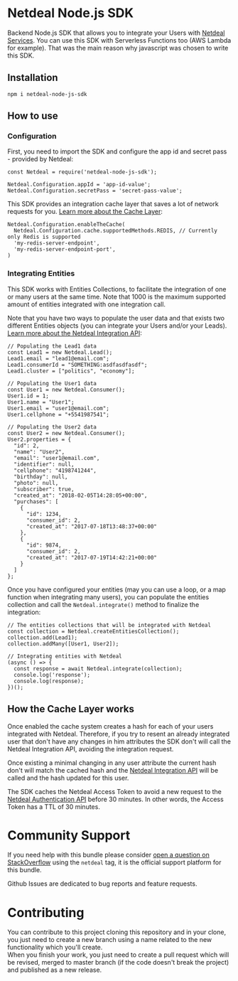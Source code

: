 # Netdeal Node.js SDK

Backend Node.js SDK that allows you to integrate your Users with [Netdeal Services](http://www.netdeal.com.br/). 
You can use this SDK with Serverless Functions too (AWS Lambda for example). 
That was the main reason why javascript was chosen to write this SDK.

## Installation

```
npm i netdeal-node-js-sdk
```

## How to use

### Configuration

First, you need to import the SDK and configure the app id and secret pass - provided by Netdeal:  

```JS
const Netdeal = require('netdeal-node-js-sdk');
    
Netdeal.Configuration.appId = 'app-id-value';
Netdeal.Configuration.secretPass = 'secret-pass-value';
```

This SDK provides an integration cache layer that saves a lot of network requests for you.
[Learn more about the Cache Layer](https://github.com/Maykonn/netdeal-node-js-sdk#about-the-cache): 

```JS
Netdeal.Configuration.enableTheCache(
  Netdeal.Configuration.cache.supportedMethods.REDIS, // Currently only Redis is supported 
  'my-redis-server-endpoint',
  'my-redis-server-endpoint-port',
)
```

### Integrating Entities

This SDK works with Entities Collections, to facilitate the integration of one or many users at the same time. 
Note that 1000 is the maximum supported amount of entities integrated with one integration call.
  
Note that you have two ways to populate the user data and that exists two different Entities objects (you can integrate
your Users and/or your Leads). [Learn more about the Netdeal Integration API](http://www.netdeal.com.br/documentation/#data-integration):

```JS
// Populating the Lead1 data
const Lead1 = new Netdeal.Lead();
Lead1.email = "lead1@email.com";
Lead1.consumerId = "SOMETHING:asdfasdfasdf";
Lead1.cluster = ["politics", "economy"];
  
// Populating the User1 data
const User1 = new Netdeal.Consumer();
User1.id = 1;
User1.name = "User1";
User1.email = "user1@email.com";
User1.cellphone = "+5541987541";
  
// Populating the User2 data
const User2 = new Netdeal.Consumer();
User2.properties = {
  "id": 2,
  "name": "User2",
  "email": "user1@email.com",
  "identifier": null,
  "cellphone": "4198741244",
  "birthday": null,
  "photo": null,
  "subscriber": true,
  "created_at": "2018-02-05T14:28:05+00:00",
  "purchases": [
    {
      "id": 1234,
      "consumer_id": 2,
      "created_at": "2017-07-18T13:48:37+00:00"
    },
    {
      "id": 9874,
      "consumer_id": 2,
      "created_at": "2017-07-19T14:42:21+00:00"
    }
  ]
};
```

Once you have configured your entities (may you can use a loop, or a map function when integrating many users), you can populate 
the entities collection and call the `Netdeal.integrate()` method to finalize the integration:

```JS
// The entities collections that will be integrated with Netdeal
const collection = Netdeal.createEntitiesCollection();
collection.add(Lead1);
collection.addMany([User1, User2]);
  
// Integrating entities with Netdeal
(async () => {
  const response = await Netdeal.integrate(collection);
  console.log('response');
  console.log(response);
})();
```

## How the Cache Layer works

Once enabled the cache system creates a hash for each of your users integrated with Netdeal. 
Therefore, if you try to resent an already integrated user that don't have any changes in him attributes the SDK don't 
will call the Netdeal Integration API, avoiding the integration request. 
  
Once existing a minimal changing in any user attribute the current hash don't will match the cached hash and the 
[Netdeal Integration API](http://www.netdeal.com.br/documentation/#data-integration) will be called and the hash updated for this user.
   
The SDK caches the Netdeal Access Token to avoid a new request to the [Netdeal Authentication API](http://www.netdeal.com.br/documentation/#authentication) 
before 30 minutes. In other words, the Access Token has a TTL of 30 minutes. 

# Community Support

If you need help with this bundle please consider [open a question on StackOverflow](https://stackoverflow.com/questions/ask)
using the `netdeal` tag, it is the official support platform for this bundle.

Github Issues are dedicated to bug reports and feature requests.

# Contributing

You can contribute to this project cloning this repository and in your clone, you just need to create a new branch using a 
name related to the new functionality which you'll create.  
When you finish your work, you just need to create a pull request which will be revised, merged to master branch (if the code 
doesn't break the project) and published as a new release.
